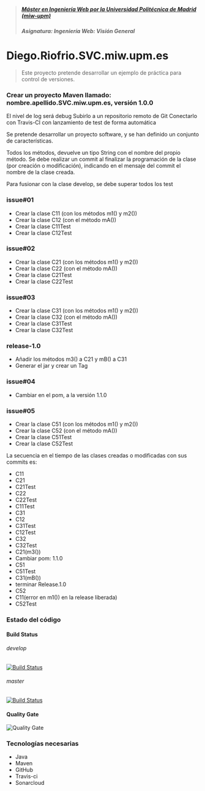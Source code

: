 ﻿> ##### [Máster en Ingeniería Web por la Universidad Politécnica de Madrid (miw-upm)](http://miw.etsisi.upm.es)
> ##### Asignatura: *Ingeniería Web: Visión General*

# Diego.Riofrio.SVC.miw.upm.es
> Este proyecto pretende desarrollar un ejemplo de práctica para control de versiones.


### Crear un proyecto Maven llamado: nombre.apellido.SVC.miw.upm.es, versión 1.0.0
El nivel de log será debug
Subirlo a un repositorio remoto de Git
Conectarlo con Travis-CI con lanzamiento de test de forma automática

Se pretende desarrollar un proyecto software, y se han definido un conjunto de características.

Todos los métodos, devuelve un tipo String con el nombre del propio método.
Se debe realizar un commit al finalizar la programación de la clase (por creación o modificación), indicando en el mensaje del commit el nombre de la clase creada.


Para fusionar con la clase develop, se debe superar todos los test

### issue#01
* Crear la clase C11 (con los métodos m1() y m2())
* Crear la clase C12 (con el método mA())
* Crear la clase C11Test
* Crear la clase C12Test

### issue#02
* Crear la clase C21 (con los métodos m1() y m2())
* Crear la clase C22 (con el método mA())
* Crear la clase C21Test
* Crear la clase C22Test

### issue#03
* Crear la clase C31 (con los métodos m1() y m2())
* Crear la clase C32 (con el método mA())
* Crear la clase C31Test
* Crear la clase C32Test

### release-1.0
* Añadir los métodos m3() a C21 y mB() a C31
* Generar el jar y crear un Tag

### issue#04
* Cambiar en el pom, a la versión 1.1.0

### issue#05
* Crear la clase C51 (con los métodos m1() y m2())
* Crear la clase C52 (con el método mA())
* Crear la clase C51Test
* Crear la clase C52Test

La secuencia en el tiempo de las clases creadas o modificadas con sus commits es:
* C11
* C21
* C21Test
* C22
* C22Test
* C11Test
* C31
* C12
* C31Test
* C12Test
* C32
* C32Test
* C21(m3())
* Cambiar pom: 1.1.0
* C51
* C51Test
* C31(mB())
* terminar Release.1.0
* C52
* C11(error en m1()) en la release liberada)
* C52Test

### Estado del código

#### Build Status

###### develop

[![Build Status](https://travis-ci.org/DiegoRiofrio/Diego.Riofrio.SVC.miw.upm.es.svg?branch=develop)](https://travis-ci.org/DiegoRiofrio/Diego.Riofrio.SVC.miw.upm.es)

###### master

[![Build Status](https://travis-ci.org/DiegoRiofrio/Diego.Riofrio.SVC.miw.upm.es.svg?branch=master)](https://travis-ci.org/DiegoRiofrio/Diego.Riofrio.SVC.miw.upm.es)


#### Quality Gate

![Quality Gate](https://sonarcloud.io/api/project_badges/measure?project=es.upm.miw%3AIWVG-forge&metric=alert_status)


### Tecnologías necesarias
* Java
* Maven
* GitHub
* Travis-ci
* Sonarcloud
